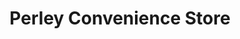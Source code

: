 ---
title: "Perley Convenience Store"
url: /grenville/perley-convenience-store-rue-principale/
shop: convenience
---